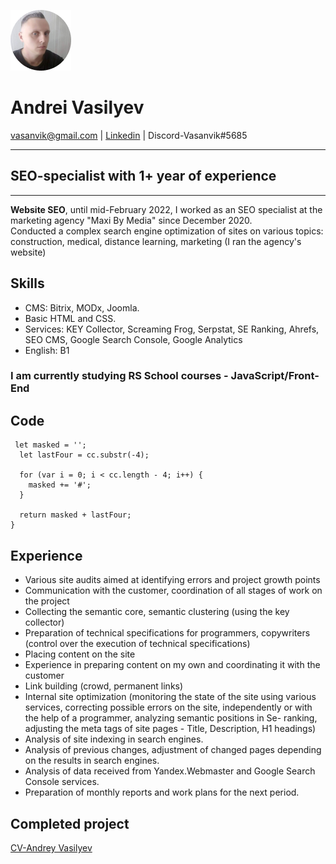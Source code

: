 ![Vasanvik](image/Vasanvik.jpg)
# Andrei Vasilyev
vasanvik@gmail.com | [Linkedin](https://www.linkedin.com/in/andrei-vasilyev/) | Discord-Vasanvik#5685  
_____________
## SEO-specialist with 1+ year of experience
________
**Website SEO**, until mid-February 2022, I worked as an SEO specialist at the marketing agency "Maxi By Media" since December 2020.<br>
Conducted a complex search engine optimization of sites on various topics: construction, medical, distance learning, marketing (I ran the agency's website)<br>

## Skills
* CMS: Bitrix, MODx, Joomla.<br>
* Basic HTML and CSS.<br>
* Services: KEY Collector, Screaming Frog, Serpstat, SE Ranking, Ahrefs, SEO CMS, Google Search Console, Google Analytics
* English: B1

### I am currently studying RS School courses - JavaScript/Front-End

## Code
```
 let masked = '';
  let lastFour = cc.substr(-4);

  for (var i = 0; i < cc.length - 4; i++) {
    masked += '#';
  }

  return masked + lastFour;
}
```
## Experience
- Various site audits aimed at identifying errors and project growth points
- Communication with the customer, coordination of all stages of work on the project
- Collecting the semantic core, semantic clustering (using the key collector)
- Preparation of technical specifications for programmers, copywriters (control over the execution of technical specifications)
- Placing content on the site
- Experience in preparing content on my own and coordinating it with the customer
- Link building (crowd, permanent links)
- Internal site optimization (monitoring the state of the site using various services, correcting possible errors on the site, independently or with the help of a programmer, analyzing semantic positions in Se- ranking, adjusting the meta tags of site pages - Title, Description, H1 headings)
- Analysis of site indexing in search engines.
- Analysis of previous changes, adjustment of changed pages depending on the results in search engines.
- Analysis of data received from Yandex.Webmaster and Google Search Console services.
- Preparation of monthly reports and work plans for the next period.

## Completed project
[CV-Andrey Vasilyev](https://vasanvik.github.io/rsschool-cv/cv)

